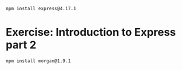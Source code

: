 ```
npm install express@4.17.1 
```

# Exercise: Introduction to Express part 2
```
npm install morgan@1.9.1
```